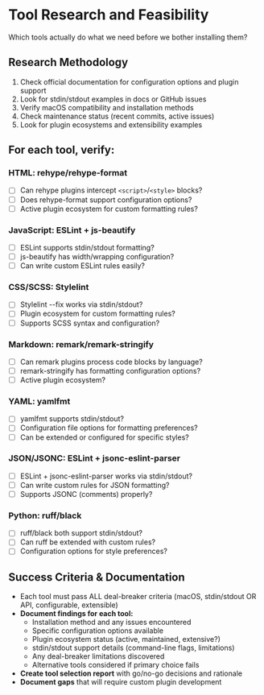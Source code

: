 # Tool Research and Feasibility

Which tools actually do what we need before we bother installing them?

## Research Methodology

1. Check official documentation for configuration options and plugin support
2. Look for stdin/stdout examples in docs or GitHub issues
3. Verify macOS compatibility and installation methods
4. Check maintenance status (recent commits, active issues)
5. Look for plugin ecosystems and extensibility examples

## For each tool, verify:

### HTML: rehype/rehype-format
- [ ] Can rehype plugins intercept `<script>`/`<style>` blocks?  
- [ ] Does rehype-format support configuration options?
- [ ] Active plugin ecosystem for custom formatting rules?

### JavaScript: ESLint + js-beautify
- [ ] ESLint supports stdin/stdout formatting?
- [ ] js-beautify has width/wrapping configuration?
- [ ] Can write custom ESLint rules easily?

### CSS/SCSS: Stylelint
- [ ] Stylelint --fix works via stdin/stdout?
- [ ] Plugin ecosystem for custom formatting rules?
- [ ] Supports SCSS syntax and configuration?

### Markdown: remark/remark-stringify
- [ ] Can remark plugins process code blocks by language?
- [ ] remark-stringify has formatting configuration options?
- [ ] Active plugin ecosystem?

### YAML: yamlfmt
- [ ] yamlfmt supports stdin/stdout?
- [ ] Configuration file options for formatting preferences?
- [ ] Can be extended or configured for specific styles?

### JSON/JSONC: ESLint + jsonc-eslint-parser
- [ ] ESLint + jsonc-eslint-parser works via stdin/stdout?
- [ ] Can write custom rules for JSON formatting?
- [ ] Supports JSONC (comments) properly?

### Python: ruff/black
- [ ] ruff/black both support stdin/stdout?
- [ ] Can ruff be extended with custom rules?
- [ ] Configuration options for style preferences?

## Success Criteria & Documentation

- Each tool must pass ALL deal-breaker criteria (macOS, stdin/stdout OR API, configurable, extensible)
- **Document findings for each tool:**
  - Installation method and any issues encountered
  - Specific configuration options available
  - Plugin ecosystem status (active, maintained, extensive?)
  - stdin/stdout support details (command-line flags, limitations)
  - Any deal-breaker limitations discovered
  - Alternative tools considered if primary choice fails
- **Create tool selection report** with go/no-go decisions and rationale
- **Document gaps** that will require custom plugin development